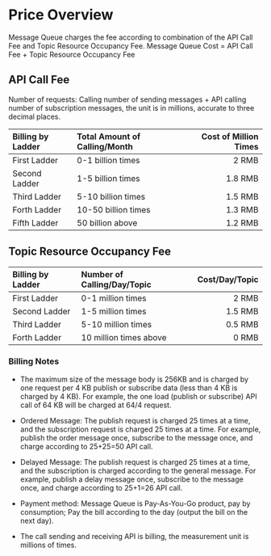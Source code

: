 # Price Overview
Message Queue charges the fee according to combination of the API Call Fee and Topic Resource Occupancy Fee.
Message Queue Cost = API Call Fee + Topic Resource Occupancy Fee

## API Call Fee
Number of requests: Calling number of sending messages + API calling number of subscription messages, the unit is in millions, accurate to three decimal places.

|Billing by Ladder	| Total Amount of Calling/Month	| Cost of Million Times|
|:--|:-- |--: |
| First Ladder | 0-1 billion times | 2 RMB |
| Second Ladder | 1-5 billion times	| 1.8 RMB |
| Third Ladder | 5-10 billion times | 1.5 RMB |
| Forth Ladder | 10-50 billion times	| 1.3 RMB |
| Fifth Ladder | 50 billion above	| 1.2 RMB |


## Topic Resource Occupancy Fee

|Billing by Ladder| Number of Calling/Day/Topic	| Cost/Day/Topic |
|:--|:-- |--: |
| First Ladder | 0-1 million times	| 2 RMB |
| Second Ladder | 1-5 million times	| 1.5 RMB |
| Third Ladder | 5-10 million times | 0.5 RMB |
| Forth Ladder | 10 million times above |  0 RMB |


### Billing Notes

- The maximum size of the message body is 256KB and is charged by one request per 4 KB publish or subscribe data (less than 4 KB is charged by 4 KB). For example, the one load (publish or subscribe) API call of 64 KB will be charged at 64/4 request.

- Ordered Message: The publish request is charged 25 times at a time, and the subscription request is charged 25 times at a time. For example, publish the order message once, subscribe to the message once, and charge according to 25+25=50 API call.

- Delayed Message: The publish request is charged 25 times at a time, and the subscription is charged according to the general message. For example, publish a delay message once, subscribe to the message once, and charge according to 25+1=26 API call.

- Payment method: Message Queue is Pay-As-You-Go product, pay by consumption; Pay the bill according to the day (output the bill on the next day).

- The call sending and receiving API is billing, the measurement unit is millions of times.

